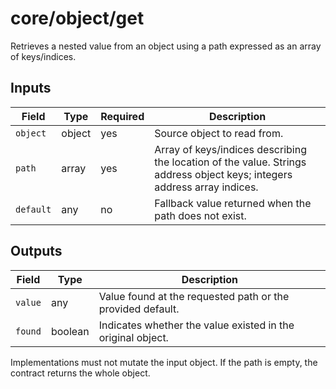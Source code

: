 # core/object/get

Retrieves a nested value from an object using a path expressed as an array of keys/indices.

## Inputs

| Field | Type | Required | Description |
| ----- | ---- | -------- | ----------- |
| `object` | object | yes | Source object to read from. |
| `path` | array | yes | Array of keys/indices describing the location of the value. Strings address object keys; integers address array indices. |
| `default` | any | no | Fallback value returned when the path does not exist. |

## Outputs

| Field | Type | Description |
| ----- | ---- | ----------- |
| `value` | any | Value found at the requested path or the provided default. |
| `found` | boolean | Indicates whether the value existed in the original object. |

Implementations must not mutate the input object. If the path is empty, the contract returns the whole object.
